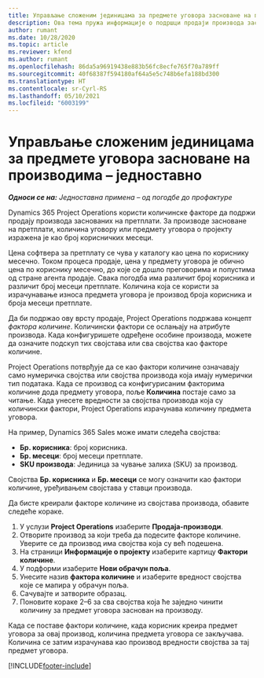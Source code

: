 ```yaml
---
title: Управљање сложеним јединицама за предмете уговора засноване на производима – једноставно
description: Ова тема пружа информације о подршци продаји производа заснованих на претплати.
author: rumant
ms.date: 10/28/2020
ms.topic: article
ms.reviewer: kfend
ms.author: rumant
ms.openlocfilehash: 86da5a96919438e883b56fc8ecfe765f70a789ff
ms.sourcegitcommit: 40f68387f594180af64a5e5c748b6efa188bd300
ms.translationtype: HT
ms.contentlocale: sr-Cyrl-RS
ms.lasthandoff: 05/10/2021
ms.locfileid: "6003199"
---
```

# <a name="manage-complex-units-for-product-based-contract-lines---lite"></a>Управљање сложеним јединицама за предмете уговора засноване на производима – једноставно

_**Односи се на:** Једноставна примена – од погодбе до профактуре_

Dynamics 365 Project Operations користи количинске факторе да подржи продају производа заснованих на претплати. За производе засноване на претплати, количина уговору или предмету уговора о пројекту изражена је као број корисничких месеци.

Цена софтвера за претплату се чува у каталогу као цена по кориснику месечно. Током процеса продаје, цена у предмету уговора је обично цена по кориснику месечно, до које се дошло преговорима и попустима од стране агента продаје. Свака погодба има различит број корисника и различит број месеци претплате. Количина која се користи за израчунавање износа предмета уговора је производ броја корисника и броја месеци претплате.

Да би подржао ову врсту продаје, Project Operations подржава концепт *фактора количине*. Количински фактори се ослањају на атрибуте производа. Када конфигуришете одређене особине производа, можете да означите подскуп тих својстава или сва својства као факторе количине.

Project Operations потврђује да се као фактори количине означавају само нумеричка својства или својства производа која имају нумерички тип података. Када се производ са конфигурисаним факторима количине дода предмету уговора, поље **Количина** постаје само за читање. Када унесете вредности за својства производа која су количински фактори, Project Operations израчунава количину предмета уговора.

На пример, Dynamics 365 Sales може имати следећа својства:

- **Бр. корисника**: број корисника.
- **Бр. месеци**: број месеци претплате.
- **SKU производа**: Јединица за чување залиха (SKU) за производ.

Својства **Бр. корисника** и **Бр. месеци** се могу означити као фактори количине, уређивањем својстава у ставци производа.

Да бисте креирали факторе количине из својстава производа, обавите следеће кораке.

1. У услузи **Project Operations** изаберите **Продаја-производи**.
2. Отворите производ за који треба да подесите факторе количине. Уверите се да производ има својства која су већ подешена.
3. На страници **Информације о пројекту** изаберите картицу **Фактори количине**.
4. У подформи изаберите **Нови обрачун поља**.
5. Унесите назив **фактора количине** и изаберите вредност својства које се мапира у обрачун поља.
6. Сачувајте и затворите образац.
7. Поновите кораке 2–6 за сва својства која ће заједно чинити количину за предмет уговора заснован на производу.

Када се поставе фактори количине, када корисник креира предмет уговора за овај производ, количина предмета уговора се закључава. Количина се затим израчунава као производ вредности својства за тај предмет уговора.


[!INCLUDE[footer-include](../../includes/footer-banner.md)]